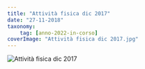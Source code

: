 ```yaml
---
title: "Attività fisica dic 2017"
date: "27-11-2018"
taxonomy: 
    tag: [anno-2022-in-corso]
coverImage: "Attività fisica dic 2017.jpg"
---
```


![Attività fisica dic 2017](images/io%20noi%20il%20diabete%20maggio%202022_definitivo%20(1)_page-0006.jpg)
